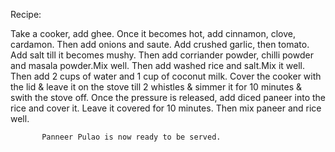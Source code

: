 Recipe:

 Take a cooker, add ghee.
 Once it becomes hot, add cinnamon, clove, cardamon.
 Then add onions and saute.
 Add crushed garlic, then tomato.
 Add salt till it becomes mushy.
 Then add corriander powder, chilli powder and masala powder.Mix well.
 Then add washed rice and salt.Mix it well.
 Then add 2 cups of water and 1 cup of coconut milk.
Cover the cooker with the lid & leave it on the stove till 2 whistles & simmer it for 10 minutes & swith the stove off.
Once the pressure is released, add diced paneer into the rice and cover it.
Leave it covered for 10 minutes.
Then mix paneer and rice well.
           

           Panneer Pulao is now ready to be served.